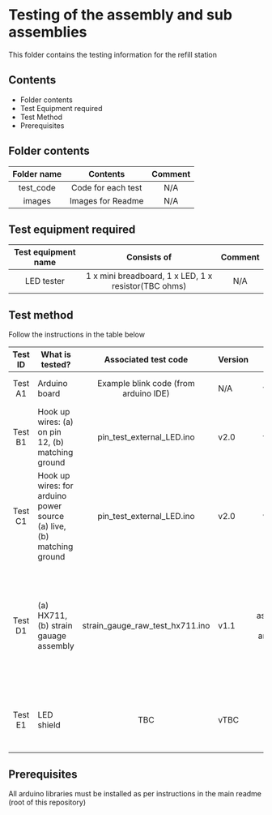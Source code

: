 # Testing of the assembly and sub assemblies

This folder contains the testing information for the refill station

## Contents

* Folder contents
* Test Equipment required
* Test Method
* Prerequisites

## Folder contents

| Folder name        | Contents           | Comment  |
| :-----------: |:-------------:| :----:|
| test_code      | Code for each test | N/A |
| images | Images for Readme      |    N/A |

## Test equipment required

| Test equipment name        | Consists of           | Comment  |
| :-----------: |:-------------:| :----:|
| LED tester      | 1 x mini breadboard, 1 x LED, 1 x resistor(TBC ohms) | N/A |


## Test method
Follow the instructions in the table below

| Test ID        | What is tested?       |Associated test code  | Version         | Stage  | Condition | Test steps | Pass criteria
| :-----------:|-------------|:-------------:| ----| ----:| ----| ----| ----|
| Test A1 | Arduino board   | Example blink code (from arduino IDE) | N/A |After wiring to arduino | N/A | Execute code | Built in LED flashes
| Test B1 | Hook up wires: (a) on pin 12, (b) matching ground    | pin_test_external_LED.ino | v2.0 | After wiring to arduino   | Pin #12 hookup wires are connected to LED tester | Execute code | LED tester flashes
| Test C1 | Hook up wires: for arduino power source (a) live, (b) matching ground | pin_test_external_LED.ino | v2.0  | After wiring to arduino | Pin #12 hookup wires are connected to LED tester | Execute code | LED tester flashes
| Test D1 | (a) HX711, (b) strain gauage assembly | strain_gauge_raw_test_hx711.ino | v1.1 | After asembling hx711 and strain gauge | hx711 and strain gauage should be connected and wired into frame. LCD screen can be connected | Execute code | Raw readings are distinct for each weight (TBC)
| Test E1 | LED shield | TBC | vTBC | After testing steps above | Pin #12 hookup wires are connected to LED tester | Execute code | LED tester flashes


## Prerequisites
All arduino libraries must be installed as per instructions in the main readme (root of this repository)